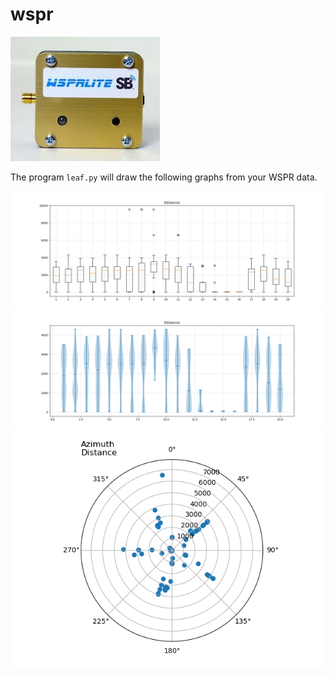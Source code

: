 # wspr

![WSPR Picture](misc/wspr.jpg)

The program `leaf.py` will draw the following graphs from your WSPR data.

![Distances](graphs/boxplot.png)
![Distribution](graphs/violin.png)
![Azimuth](graphs/azimuth.png)
